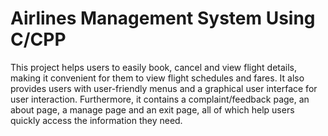 # Airlines Management System Using C/CPP
 This project helps users to easily book, cancel and view flight details, making it convenient for them to view flight schedules and fares. It also provides users with user-friendly menus and a graphical user interface for user interaction. Furthermore, it contains a complaint/feedback page, an about page, a manage page and an exit page, all of which help users quickly access the information they need.
